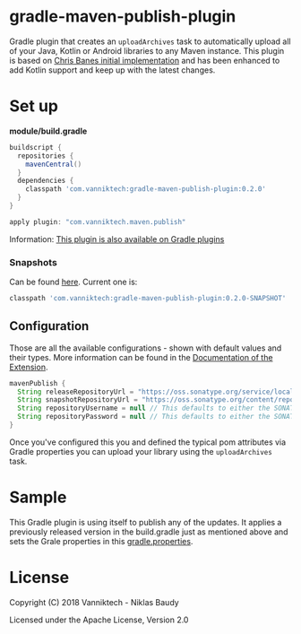 # gradle-maven-publish-plugin

Gradle plugin that creates an `uploadArchives` task to automatically upload all of your Java, Kotlin or Android libraries to any Maven instance. This plugin is based on [Chris Banes initial implementation](https://github.com/chrisbanes/gradle-mvn-push) and has been enhanced to add Kotlin support and keep up with the latest changes.

# Set up

**module/build.gradle**

```groovy
buildscript {
  repositories {
    mavenCentral()
  }
  dependencies {
    classpath 'com.vanniktech:gradle-maven-publish-plugin:0.2.0'
  }
}

apply plugin: "com.vanniktech.maven.publish"
```

Information: [This plugin is also available on Gradle plugins](https://plugins.gradle.org/plugin/com.vanniktech.maven.publish)

### Snapshots

Can be found [here](https://oss.sonatype.org/#nexus-search;quick~gradle-maven-publish-plugin). Current one is:

```groovy
classpath 'com.vanniktech:gradle-maven-publish-plugin:0.2.0-SNAPSHOT'
```

## Configuration

Those are all the available configurations - shown with default values and their types. More information can be found in the [Documentation of the Extension](src/test/kotlin/com/vanniktech/maven/publish/MavenPublishPluginExtensionTest.kt).

```groovy
mavenPublish {
  String releaseRepositoryUrl = "https://oss.sonatype.org/service/local/staging/deploy/maven2/"
  String snapshotRepositoryUrl = "https://oss.sonatype.org/content/repositories/snapshots/"
  String repositoryUsername = null // This defaults to either the SONATYPE_NEXUS_USERNAME Gradle property or the system environment variable.
  String repositoryPassword = null // This defaults to either the SONATYPE_NEXUS_PASSWORD Gradle property or the system environment variable.
}
```

Once you've configured this you and defined the typical pom attributes via Gradle properties you can upload your library using the `uploadArchives` task.

# Sample

This Gradle plugin is using itself to publish any of the updates. It applies a previously released version in the build.gradle just as mentioned above and sets the Grale properties in this [gradle.properties](gradle.properties).

# License

Copyright (C) 2018 Vanniktech - Niklas Baudy

Licensed under the Apache License, Version 2.0
